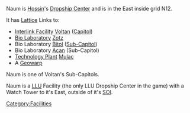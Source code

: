Naum is [Hossin](Hossin.md "wikilink")'s [Dropship
Center](Dropship_Center.md "wikilink") and is in the East inside grid N12.

It has [Lattice](Lattice.md "wikilink") Links to:

- [Interlink Facility](Interlink_Facility.md "wikilink")
  [Voltan](Voltan.md "wikilink") ([Capitol](Capitol.md "wikilink"))
- [Bio Laboratory](Bio_Laboratory.md "wikilink") [Zotz](Zotz.md "wikilink")
- Bio Laboratory [Bitol](Bitol.md "wikilink")
  ([Sub-Capitol](Sub-Capitol.md "wikilink"))
- Bio Laboratory [Acan](Acan.md "wikilink") (Sub-Capitol)
- [Technology Plant](Technology_Plant.md "wikilink")
  [Mulac](Mulac.md "wikilink")
- A [Geowarp](Geowarp.md "wikilink")

Naum is one of Voltan's Sub-Capitols.

Naum is a [LLU](LLU.md "wikilink") Facility (the only LLU Dropship Center
in the game) with a Watch Tower to it's East, outside of it's
[SOI](SOI.md "wikilink").

[Category:Facilities](Category:Facilities.md "wikilink")
